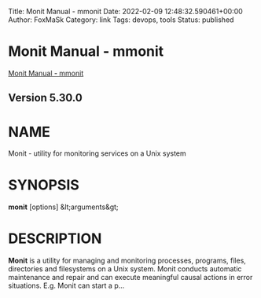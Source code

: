 Title: Monit Manual - mmonit
Date: 2022-02-09 12:48:32.590461+00:00
Author: FoxMaSk 
Category: link
Tags: devops, tools
Status: published





# Monit Manual - mmonit

[Monit Manual - mmonit](https://mmonit.com/monit/documentation/monit.html)



Version 5.30.0
--------------

NAME
====

Monit - utility for monitoring services on a Unix system

SYNOPSIS
========

**monit** \[options\] \&lt;arguments\&gt;

DESCRIPTION 
===========

**Monit** is a utility for managing and monitoring processes, programs,
files, directories and filesystems on a Unix system. Monit conducts
automatic maintenance and repair and can execute meaningful causal
actions in error situations. E.g. Monit can start a p...

